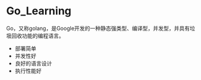 # Go_Learning
Go，又称golang，是Google开发的一种静态强类型、编译型，并发型，并具有垃圾回收功能的编程语言。

- 部署简单
- 并发性好
- 良好的语言设计
- 执行性能好